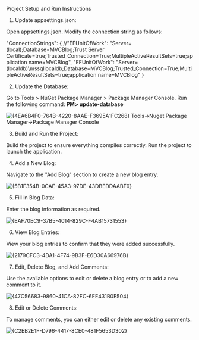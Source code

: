 
Project Setup and Run Instructions 

1. Update appsettings.json:

Open appsettings.json.
Modify the connection string as follows:

"ConnectionStrings": {
    //"EFUnitOfWork": "Server=(local);Database=MVCBlog;Trust Server Certificate=true;Trusted_Connection=True;MultipleActiveResultSets=true;application name=MVCBlog",
    "EFUnitOfWork": "Server=(localdb)\\mssqllocaldb;Database=MVCBlog;Trusted_Connection=True;MultipleActiveResultSets=true;application name=MVCBlog"
}

2. Update the Database:

Go to Tools > NuGet Package Manager > Package Manager Console.
Run the following command:
**PM> update-database**

![{4EA6B4F0-764B-4220-8AAE-F3695A1FC268}](https://github.com/user-attachments/assets/ef460a77-13d4-4ebc-a6ac-8e561c2cbe6c)
Tools->Nuget Package Manager->Package Manager Console



3. Build and Run the Project:

Build the project to ensure everything compiles correctly.
Run the project to launch the application.

4. Add a New Blog:

Navigate to the "Add Blog" section to create a new blog entry.

![{5B1F354B-0CAE-45A3-97DE-43DBEDDAABF9}](https://github.com/user-attachments/assets/892ad7c9-97fd-4c33-9638-bb159c9dd2c1)

5. Fill in Blog Data:

Enter the blog information as required.

![{EAF70EC9-37B5-4014-829C-F4AB15731553}](https://github.com/user-attachments/assets/22b791cf-bebd-4545-9535-be503e7ba04f)

6. View Blog Entries:

View your blog entries to confirm that they were added successfully.

![{2179CFC3-4DA1-4F74-9B3F-E6D30A66976B}](https://github.com/user-attachments/assets/f0f3b852-1467-4a69-836a-52c2e707a0fc)

7. Edit, Delete Blog, and Add Comments:

Use the available options to edit or delete a blog entry or to add a new comment to it.

![{47C56683-9860-41CA-82FC-6EE431B0E504}](https://github.com/user-attachments/assets/73dd9da6-675a-4df4-9d68-5b3459489d73)

8. Edit or Delete Comments:

To manage comments, you can either edit or delete any existing comments.


![{C2EB2E1F-D796-4417-8CE0-481F5653D302}](https://github.com/user-attachments/assets/be3fad2d-7580-4b5c-aadb-195f28e4f749)




